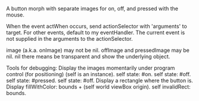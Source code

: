 A button morph with separate images for on, off, and pressed with the mouse. When the event actWhen occurs, send actionSelector with 'arguments' to target.  For other events, default to my eventHandler.  The current event is not supplied in the arguments to the actionSelector.  image (a.k.a. onImage) may not be nil.  offImage and pressedImage may be nil.  nil there means be transparent and show the underlying object.  Tools for debugging:Display the images momentarily under program control (for positioning) (self is an instance).	self state: #on.  self state: #off.	self state: #pressed.  self state: #off.Display a rectangle where the button is.	Display fillWithColor: bounds + (self world viewBox origin).	self invalidRect: bounds.